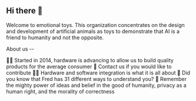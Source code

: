 ## Hi there 👋

Welcome to emotional toys. This organization concentrates on the design and development of artificial animals as toys to demonstrate that AI is a friend to humanity and not the opposite.

About us --

🙋‍♀️ Started in 2014, hardware is advancing to allow us to build quality products for the average consumer
🌈 Contact us if you would like to contribute
👩‍💻 Hardware and software integration is what it is all about
🍿 Did you know that Fred has 31 different ways to understand you?
🧙 Remember the mighty power of ideas and belief in the good of humanity, privacy as a human right, and the morality of correctness

